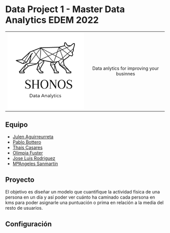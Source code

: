 # Data Project 1 - Master Data Analytics EDEM 2022

|      |           |
| ------------- |:-------------:|
| ![](https://github.com/aloa04/dataproject-1/blob/main/logo/logo_shonos.png?raw=true)      | Data anlytics for improving your businnes |


## Equipo

- [Julen Aguirreurreta](https://github.com/juagvi)
- [Pablo Bottero](https://github.com/aloa04)
- [Thais Casares](https://github.com/thais1987)
- [Olimpia Fuster](https://github.com/olimpiaf99)
- [Jose Luis Rodriguez](https://github.com/joselra98)
- [MªAngeles Sanmartín](https://github.com/mac-sanmartin)



## Proyecto

El objetivo es diseñar un modelo que cuantifique la actividad física de una persona en un día y así poder ver cuánto ha caminado cada persona en kms para poder asignarle una puntuación o prima en relación a la media del resto de usuarios.



## Configuración
